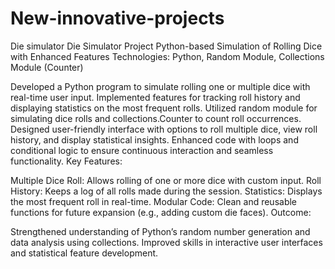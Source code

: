 # New-innovative-projects
Die simulator
Die Simulator Project
Python-based Simulation of Rolling Dice with Enhanced Features
Technologies: Python, Random Module, Collections Module (Counter)

Developed a Python program to simulate rolling one or multiple dice with real-time user input.
Implemented features for tracking roll history and displaying statistics on the most frequent rolls.
Utilized random module for simulating dice rolls and collections.Counter to count roll occurrences.
Designed user-friendly interface with options to roll multiple dice, view roll history, and display statistical insights.
Enhanced code with loops and conditional logic to ensure continuous interaction and seamless functionality.
Key Features:

Multiple Dice Roll: Allows rolling of one or more dice with custom input.
Roll History: Keeps a log of all rolls made during the session.
Statistics: Displays the most frequent roll in real-time.
Modular Code: Clean and reusable functions for future expansion (e.g., adding custom die faces).
Outcome:

Strengthened understanding of Python’s random number generation and data analysis using collections.
Improved skills in interactive user interfaces and statistical feature development.
